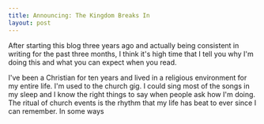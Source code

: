 ```yaml
---
title: Announcing: The Kingdom Breaks In
layout: post
---
```


After starting this blog three years ago and actually being consistent in writing for the past three months, I think it's high time that I tell you why I'm doing this and what you can expect when you read. 

I've been a Christian for ten years and lived in a religious environment for my entire life. I'm used to the church gig. I could sing most of the songs in my sleep and I know the right things to say when people ask how I'm doing. The ritual of church events is the rhythm that my life has beat to ever since I can remember. In some ways